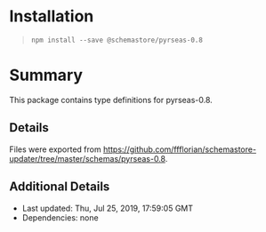 # Installation
> `npm install --save @schemastore/pyrseas-0.8`

# Summary
This package contains type definitions for pyrseas-0.8.

## Details
Files were exported from https://github.com/ffflorian/schemastore-updater/tree/master/schemas/pyrseas-0.8.

## Additional Details
* Last updated: Thu, Jul 25, 2019, 17:59:05 GMT
* Dependencies: none
